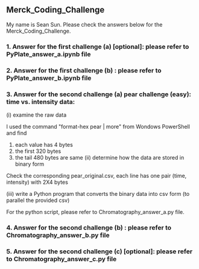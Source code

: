 ## Merck_Coding_Challenge
My name is Sean Sun. Please check the answers below for the Merck_Coding_Challenge.
### 1. Answer for the first challenge (a) [optional]: please refer to PyPlate_answer_a.ipynb file
### 2. Answer for the first challenge (b) : please refer to PyPlate_answer_b.ipynb file
### 3. Answer for the second challenge (a) pear challenge (easy): time vs. intensity data:
(i) examine the raw data

I used the command "format-hex pear | more" from Wondows PowerShell and find 
1. each value has 4 bytes
2. the first 320 bytes
3. the tail 480 bytes are same 
(ii) determine how the data are stored in binary form

Check the corresponding pear_original.csv, each line has one pair (time, intensity) with 2X4 bytes

(iii) write a Python program that converts the binary data into csv form (to parallel the provided csv)

For the python script, please refer to Chromatography_answer_a.py file.
### 4. Answer for the second challenge (b) : please refer to Chromatography_answer_b.py file
### 5. Answer for the second challenge (c) [optional]: please refer to Chromatography_answer_c.py file
